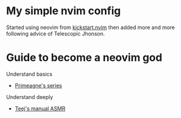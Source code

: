 # My simple nvim config
Started using neovim from [kickstart.nvim](https://github.com/nvim-lua/kickstart.nvim) then added more and more following advice of Telescopic Jhonson.

# Guide to become a neovim god

Understand basics

- [Primeagne's series](https://www.youtube.com/watch?v=X6AR2RMB5tE&list=PLm323Lc7iSW_wuxqmKx_xxNtJC_hJbQ7R)

Understand deeply

- [Teej's manual ASMR](https://www.youtube.com/watch?v=rT-fbLFOCy0&t=2608s&pp=ygULdGVlaiBuZW92aW0%3D)
